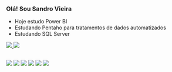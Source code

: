 ### Olá! Sou Sandro Vieira
- Hoje estudo Power BI
- Estudando Pentaho para tratamentos de dados automatizados
- Estudando SQL Server

<div>
  <a href="https://www.formuladigital.com.br">
  <img heigth="180em" src="https://github-readme-stats.vercel.app/api?username=sandropvieira&show_icons=true&theme=dark&include_all_commits=true&count_private=true"/>
  <img heigth="180em" src="https://github-readme-stats.vercel.app/api/top-langs/?username=sandropvieira&layout=compact&langs_count=16&theme=dark"/>
</div>


##


   <div>
    <a href="mailto:sandro@formuladigital.com.br"><img src="https://img.shields.io/badge/Gmail-D14836?style=for-the-badge&logo=gmail&logoColor=white" target="_blank"></a>
    <a href="https://https://www.linkedin.com/in/sandropvieira"><img src="https://img.shields.io/badge/LinkedIn-0077B5?style=for-the-badge&logo=linkedin&logoColor=white target="_blank"></a>
    <img src="https://img.shields.io/badge/Microsoft%20SQL%20Server-CC2927?style=for-the-badge&logo=microsoft%20sql%20server&logoColor=white">
    <img src="https://img.shields.io/badge/Oracle-F80000?style=for-the-badge&logo=Oracle&logoColor=white">
    <img src="https://img.shields.io/badge/PostgreSQL-316192?style=for-the-badge&logo=postgresql&logoColor=white">
    <img src="https://img.shields.io/badge/Figma-F24E1E?style=for-the-badge&logo=figma&logoColor=white">
  </div>
